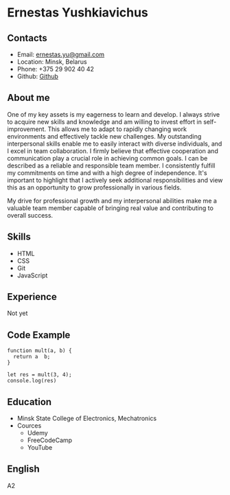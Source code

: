 # Ernestas Yushkiavichus

## Contacts
- Email: ernestas.yu@gmail.com
- Location: Minsk, Belarus
- Phone: +375 29 902 40 42
- Github: [Github](https://github.com/ernestas-yushkiavichus)
## About me


One of my key assets is my eagerness to learn and develop. I always strive to acquire new skills and knowledge and am willing to invest effort in self-improvement. This allows me to adapt to rapidly changing work environments and effectively tackle new challenges.
My outstanding interpersonal skills enable me to easily interact with diverse individuals, and I excel in team collaboration. I firmly believe that effective cooperation and communication play a crucial role in achieving common goals.
I can be described as a reliable and responsible team member. I consistently fulfill my commitments on time and with a high degree of independence. It's important to highlight that I actively seek additional responsibilities and view this as an opportunity to grow professionally in various fields.

My drive for professional growth and my interpersonal abilities make me a valuable team member capable of bringing real value and contributing to overall success.
## Skills

- HTML
- CSS
- Git
- JavaScript
## Experience
Not yet
## Code Example
```
function mult(a, b) {
  return a  b;
}

let res = mult(3, 4);
console.log(res)
```
## Education
- Minsk State College of Electronics, Mechatronics
- Cources
     - Udemy
     - FreeCodeCamp
     - YouTube
## English
A2
